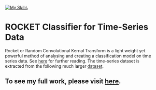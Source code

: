 [![My Skills](https://skillicons.dev/icons?i=py,sklearn&perline=14)](https://github.com/ItgelGanbold98)
# ROCKET Classifier for Time-Series Data

Rocket or Random Convolutional Kernal Transform is a light weight yet powerful method of analysing and creating a classification model on time series data. See [here](https://link.springer.com/article/10.1007/s10618-020-00701-z) for further reading. The time-series dataset is extracted from the following much larger [dataset](https://openreview.net/pdf?id=9c0lAonDNP). 

## To see my full work, please visit [here](https://itgelganbold98.github.io/Machine-Learning-Projects/).

